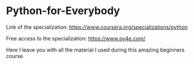 # Python-for-Everybody

Link of the specialization: https://www.coursera.org/specializations/python

Free access to the specialization: https://www.py4e.com/

Here I leave you with all the material I used during this amazing beginners course.
